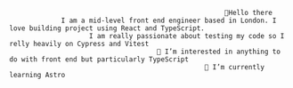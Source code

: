                                                           👋Hello there
                 I am a mid-level front end engineer based in London. I love building project using React and TypeScript.
                        I am really passionate about testing my code so I relly heavily on Cypress and Vitest
                                         👀 I’m interested in anything to do with front end but particularly TypeScript
                                                     🌱 I’m currently learning Astro


<!---
alextalmazan/alextalmazan is a ✨ special ✨ repository because its `README.md` (this file) appears on your GitHub profile.
You can click the Preview link to take a look at your changes.
--->
